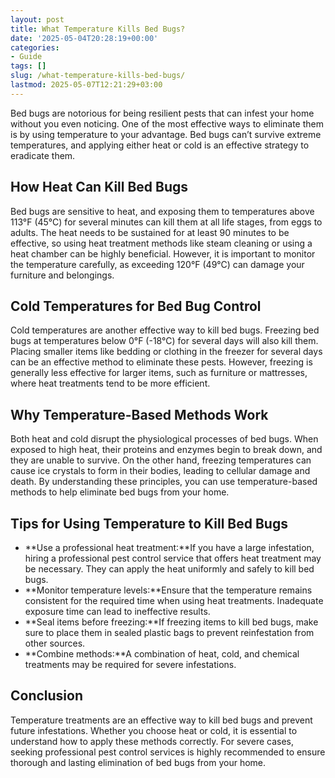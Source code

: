 ```yaml
---
layout: post
title: What Temperature Kills Bed Bugs?
date: '2025-05-04T20:28:19+00:00'
categories:
- Guide
tags: []
slug: /what-temperature-kills-bed-bugs/
lastmod: 2025-05-07T12:21:29+03:00
---
```


Bed bugs are notorious for being resilient pests that can infest your home without you even noticing. One of the most effective ways to eliminate them is by using temperature to your advantage. Bed bugs can’t survive extreme temperatures, and applying either heat or cold is an effective strategy to eradicate them.
## How Heat Can Kill Bed Bugs
Bed bugs are sensitive to heat, and exposing them to temperatures above 113°F (45°C) for several minutes can kill them at all life stages, from eggs to adults. The heat needs to be sustained for at least 90 minutes to be effective, so using heat treatment methods like steam cleaning or using a heat chamber can be highly beneficial. However, it is important to monitor the temperature carefully, as exceeding 120°F (49°C) can damage your furniture and belongings.
## Cold Temperatures for Bed Bug Control
Cold temperatures are another effective way to kill bed bugs. Freezing bed bugs at temperatures below 0°F (-18°C) for several days will also kill them. Placing smaller items like bedding or clothing in the freezer for several days can be an effective method to eliminate these pests. However, freezing is generally less effective for larger items, such as furniture or mattresses, where heat treatments tend to be more efficient.
## Why Temperature-Based Methods Work
Both heat and cold disrupt the physiological processes of bed bugs. When exposed to high heat, their proteins and enzymes begin to break down, and they are unable to survive. On the other hand, freezing temperatures can cause ice crystals to form in their bodies, leading to cellular damage and death. By understanding these principles, you can use temperature-based methods to help eliminate bed bugs from your home.
## Tips for Using Temperature to Kill Bed Bugs
- **Use a professional heat treatment:**If you have a large infestation, hiring a professional pest control service that offers heat treatment may be necessary. They can apply the heat uniformly and safely to kill bed bugs.
- **Monitor temperature levels:**Ensure that the temperature remains consistent for the required time when using heat treatments. Inadequate exposure time can lead to ineffective results.
- **Seal items before freezing:**If freezing items to kill bed bugs, make sure to place them in sealed plastic bags to prevent reinfestation from other sources.
- **Combine methods:**A combination of heat, cold, and chemical treatments may be required for severe infestations.
## Conclusion
Temperature treatments are an effective way to kill bed bugs and prevent future infestations. Whether you choose heat or cold, it is essential to understand how to apply these methods correctly. For severe cases, seeking professional pest control services is highly recommended to ensure thorough and lasting elimination of bed bugs from your home.
